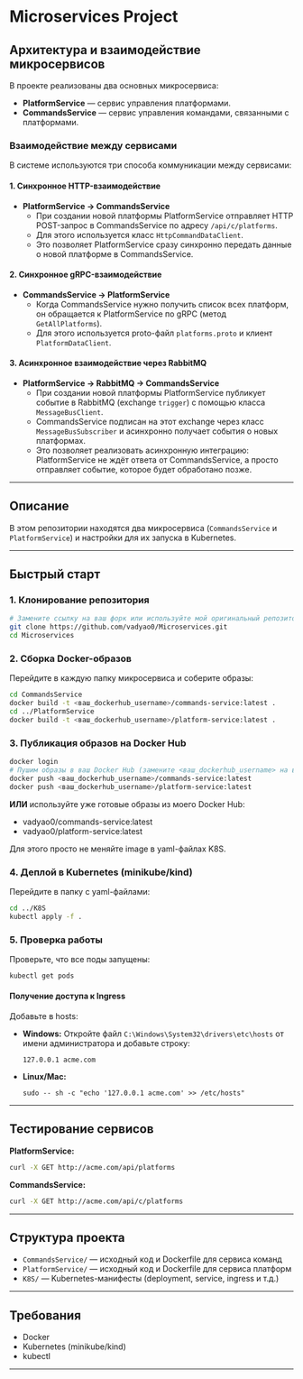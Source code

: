 # Microservices Project

## Архитектура и взаимодействие микросервисов

В проекте реализованы два основных микросервиса:

- **PlatformService** — сервис управления платформами.
- **CommandsService** — сервис управления командами, связанными с платформами.

### Взаимодействие между сервисами
В системе используются три способа коммуникации между сервисами:

#### 1. Синхронное HTTP-взаимодействие
- **PlatformService → CommandsService**
  - При создании новой платформы PlatformService отправляет HTTP POST-запрос в CommandsService по адресу `/api/c/platforms`.
  - Для этого используется класс `HttpCommandDataClient`.
  - Это позволяет PlatformService сразу синхронно передать данные о новой платформе в CommandsService.

#### 2. Синхронное gRPC-взаимодействие
- **CommandsService → PlatformService**
  - Когда CommandsService нужно получить список всех платформ, он обращается к PlatformService по gRPC (метод `GetAllPlatforms`).
  - Для этого используется proto-файл `platforms.proto` и клиент `PlatformDataClient`.

#### 3. Асинхронное взаимодействие через RabbitMQ
- **PlatformService → RabbitMQ → CommandsService**
  - При создании новой платформы PlatformService публикует событие в RabbitMQ (exchange `trigger`) с помощью класса `MessageBusClient`.
  - CommandsService подписан на этот exchange через класс `MessageBusSubscriber` и асинхронно получает события о новых платформах.
  - Это позволяет реализовать асинхронную интеграцию: PlatformService не ждёт ответа от CommandsService, а просто отправляет событие, которое будет обработано позже.

---

## Описание

В этом репозитории находятся два микросервиса (`CommandsService` и `PlatformService`) и настройки для их запуска в Kubernetes.

---

## Быстрый старт

### 1. Клонирование репозитория
```sh
# Замените ссылку на ваш форк или используйте мой оригинальный репозиторий:
git clone https://github.com/vadyao0/Microservices.git
cd Microservices
```

### 2. Сборка Docker-образов

Перейдите в каждую папку микросервиса и соберите образы:
```sh
cd CommandsService
docker build -t <ваш_dockerhub_username>/commands-service:latest .
cd ../PlatformService
docker build -t <ваш_dockerhub_username>/platform-service:latest .
```

### 3. Публикация образов на Docker Hub

```sh
docker login
# Пушим образы в ваш Docker Hub (замените <ваш_dockerhub_username> на ваш логин)
docker push <ваш_dockerhub_username>/commands-service:latest
docker push <ваш_dockerhub_username>/platform-service:latest
```

**ИЛИ** используйте уже готовые образы из моего Docker Hub:
- vadyao0/commands-service:latest
- vadyao0/platform-service:latest

Для этого просто не меняйте image в yaml-файлах K8S.

### 4. Деплой в Kubernetes (minikube/kind)

Перейдите в папку с yaml-файлами:
```sh
cd ../K8S
kubectl apply -f .
```

### 5. Проверка работы

Проверьте, что все поды запущены:
```sh
kubectl get pods
```

#### Получение доступа к Ingress

Добавьте в hosts:
- **Windows:** Откройте файл `C:\Windows\System32\drivers\etc\hosts` от имени администратора и добавьте строку:
  ```
  127.0.0.1 acme.com
  ```
- **Linux/Mac:**
  ```
  sudo -- sh -c "echo '127.0.0.1 acme.com' >> /etc/hosts"
  ```

---

## Тестирование сервисов

**PlatformService:**
```sh
curl -X GET http://acme.com/api/platforms
```

**CommandsService:**
```sh
curl -X GET http://acme.com/api/c/platforms
```

---

## Структура проекта
- `CommandsService/` — исходный код и Dockerfile для сервиса команд
- `PlatformService/` — исходный код и Dockerfile для сервиса платформ
- `K8S/` — Kubernetes-манифесты (deployment, service, ingress и т.д.)

---

## Требования
- Docker
- Kubernetes (minikube/kind)
- kubectl

---